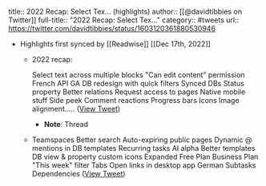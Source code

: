title:: 2022 Recap:   Select Tex... (highlights)
author:: [[@davidtibbies on Twitter]]
full-title:: "2022 Recap:   Select Tex..."
category:: #tweets
url:: https://twitter.com/davidtibbies/status/1603120361880530946

- Highlights first synced by [[Readwise]] [[Dec 17th, 2022]]
	- 2022 recap:
	  
	  Select text across multiple blocks
	  "Can edit content" permission
	  French
	  API GA
	  DB redesign with quick filters
	  Synced DBs
	  Status property
	  Better relations
	  Request access to pages
	  Native mobile stuff
	  Side peek
	  Comment reactions
	  Progress bars
	  Icons
	  Image alignment..... ([View Tweet](https://twitter.com/davidtibbies/status/1603120361880530946))
		- **Note**: Thread
	- Teamspaces
	  Better search
	  Auto-expiring public pages
	  Dynamic @ mentions in DB templates
	  Recurring tasks
	  AI alpha
	  Better templates
	  DB view & property custom icons
	  Expanded Free Plan
	  Business Plan
	  "This week" filter
	  Tabs
	  Open links in desktop app
	  German
	  Subtasks
	  Dependencies ([View Tweet](https://twitter.com/davidtibbies/status/1603120363063283712))